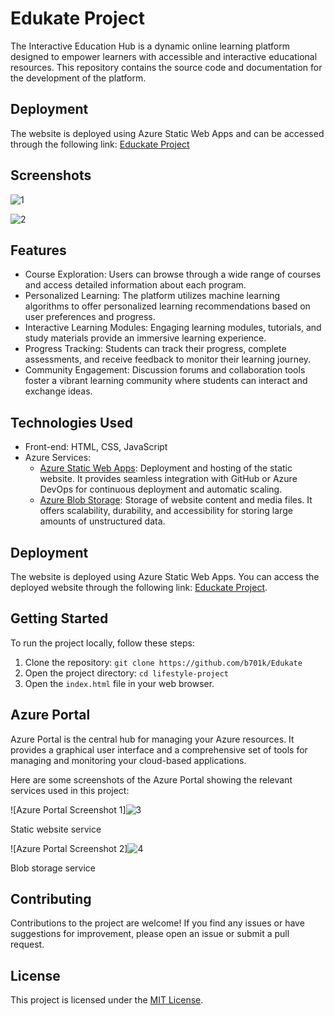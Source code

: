 # Edukate Project

The Interactive Education Hub is a dynamic online learning platform designed to empower learners with accessible and interactive educational resources. This repository contains the source code and documentation for the development of the platform.

## Deployment

The website is deployed using Azure Static Web Apps and can be accessed through the following link: [Educkate Project](https://efucation.z19.web.core.windows.net)

## Screenshots

![1](https://github.com/b701k/Edukate/assets/132773677/c0216875-f586-4022-9dec-b1d53fea3781)

![2](https://github.com/b701k/Edukate/assets/132773677/921062e0-f2d4-4d97-8a40-21f74f0029bd)



## Features

- Course Exploration: Users can browse through a wide range of courses and access detailed information about each program.
- Personalized Learning: The platform utilizes machine learning algorithms to offer personalized learning recommendations based on user preferences and progress.
- Interactive Learning Modules: Engaging learning modules, tutorials, and study materials provide an immersive learning experience.
- Progress Tracking: Students can track their progress, complete assessments, and receive feedback to monitor their learning journey.
- Community Engagement: Discussion forums and collaboration tools foster a vibrant learning community where students can interact and exchange ideas.

## Technologies Used

- Front-end: HTML, CSS, JavaScript
- Azure Services:
  - [Azure Static Web Apps](https://azure.microsoft.com/services/app-service/static/): Deployment and hosting of the static website. It provides seamless integration with GitHub or Azure DevOps for continuous deployment and automatic scaling.
  - [Azure Blob Storage](https://azure.microsoft.com/services/storage/blobs/): Storage of website content and media files. It offers scalability, durability, and accessibility for storing large amounts of unstructured data.

## Deployment

The website is deployed using Azure Static Web Apps. You can access the deployed website through the following link: [Educkate Project](https://efucation.z19.web.core.windows.net).

## Getting Started

To run the project locally, follow these steps:

1. Clone the repository: `git clone https://github.com/b701k/Edukate`
2. Open the project directory: `cd lifestyle-project`
3. Open the `index.html` file in your web browser.


## Azure Portal

Azure Portal is the central hub for managing your Azure resources. It provides a graphical user interface and a comprehensive set of tools for managing and monitoring your cloud-based applications.

Here are some screenshots of the Azure Portal showing the relevant services used in this project:

![Azure Portal Screenshot 1]![3](https://github.com/b701k/Edukate/assets/132773677/c71d7dee-b45b-4158-b542-18d8bcaf5e6c)

Static website service

![Azure Portal Screenshot 2]![4](https://github.com/b701k/Edukate/assets/132773677/34caa691-eefb-4280-a836-450849d9250f)

Blob storage service
## Contributing

Contributions to the project are welcome! If you find any issues or have suggestions for improvement, please open an issue or submit a pull request.

## License

This project is licensed under the [MIT License](LICENSE).
